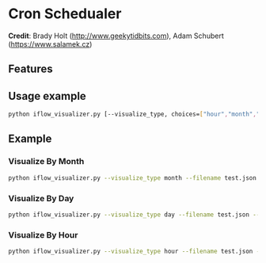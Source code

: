 # Cron Schedualer


**Credit**: Brady Holt (http://www.geekytidbits.com), Adam Schubert (https://www.salamek.cz)  

## Features         



## Usage example
```bash
python iflow_visualizer.py [--visualize_type, choices=["hour","month","day"]] [--filename] [--year] [--month] [--day] [--hour]
```

## Example
### Visualize By Month
```bash
python iflow_visualizer.py --visualize_type month --filename test.json --month 10
```

### Visualize By Day
```bash
python iflow_visualizer.py --visualize_type day --filename test.json --month 10 --day 2
```
### Visualize By Hour
```bash
python iflow_visualizer.py --visualize_type hour --filename test.json --month 10 --day 2 --hour 15
```






